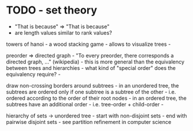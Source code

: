 
<!-- ======================================================================= -->
# TODO - set theory

* "That is because" => "That is because"
* are length values similar to rank values?

towers of hanoi -
a wood stacking game -
allows to visualize trees -

preorder => directed graph -
"To every preorder, there corresponds a directed graph, ..." (wikipedia) -
this is more general than the equivalency between trees and hierarchies -
what kind of "special order" does the equivalency require? -

draw non-crossing borders around subtrees -
in an unordered tree, the subtrees are ordered only if
one subtree is a subtree of the other -
i.e. ordered according to the order of their root nodes -
in an ordered tree, the subtrees have an additional order -
i.e. tree-order + child-order -

hierarchy of sets -> unordered tree -
start with non-disjoint sets -
end with pairwise disjoint sets -
see partition refinement in computer science
